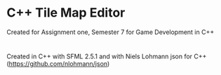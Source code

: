 # C++ Tile Map Editor
Created for Assignment one, Semester 7 for Game Development in C++
#
Created in C++ with SFML 2.5.1 and with Niels Lohmann json for C++ (https://github.com/nlohmann/json)
